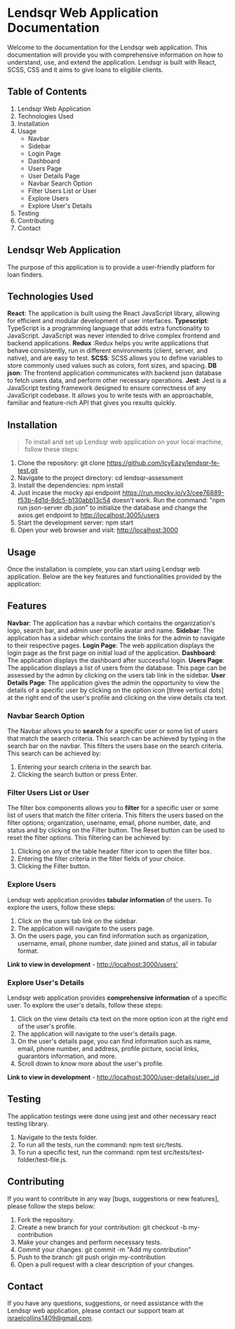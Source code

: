 # Lendsqr Web Application Documentation

Welcome to the documentation for the Lendsqr web application. This documentation will provide you with comprehensive information on how to understand, use, and extend the application. Lendsqr is built with React, SCSS, CSS and it aims to give loans to eligible clients.

## Table of Contents

1. Lendsqr Web Application
2. Technologies Used
3. Installation
4. Usage
   - Navbar
   - Sidebar
   - Login Page
   - Dashboard
   - Users Page
   - User Details Page
   - Navbar Search Option
   - Filter Users List or User
   - Explore Users
   - Explore User's Details
5. Testing
6. Contributing
7. Contact

## Lendsqr Web Application

The purpose of this application is to provide a user-friendly platform for loan finders.

## Technologies Used

**React**: The application is built using the React JavaScript library, allowing for efficient and modular development of user interfaces.
**Typescript**: TypeScript is a programming language that adds extra functionality to JavaScript. JavaScript was never intended to drive complex frontend and backend applications.
**Redux** :Redux helps you write applications that behave consistently, run in different environments (client, server, and native), and are easy to test.
**SCSS**: SCSS allows you to define variables to store commonly used values such as colors, font sizes, and spacing.
**DB json**: The frontend application communicates with backend json database to fetch users data, and perform other necessary operations.
**Jest**: Jest is a JavaScript testing framework designed to ensure correctness of any JavaScript codebase. It allows you to write tests with an approachable, familiar and feature-rich API that gives you results quickly.

## Installation

> To install and set up Lendsqr web application on your local machine, follow these steps:

1. Clone the repository: git clone <https://github.com/IcyEazy/lendsqr-fe-test.git>
2. Navigate to the project directory: cd lendsqr-assessment
3. Install the dependencies: npm install
4. Just incase the mocky api endpoint <https://run.mocky.io/v3/cee76889-f53b-4d1d-8dc5-b130abb13c54> doesn't work. Run the command: "npm run json-server db.json" to initialize the database and change the axios.get endpoint to <http://localhost:3005/users>
5. Start the development server: npm start
6. Open your web browser and visit: <http://localhost:3000>

## Usage

Once the installation is complete, you can start using Lendsqr web application. Below are the key features and functionalities provided by the application:

## Features

**Navbar**: The application has a navbar which contains the organization's logo, search bar, and admin user profile avatar and name.
**Sidebar**: The application has a sidebar which contains the links for the admin to navigate to their respective pages.
**Login Page**: The web application displays the login page as the first page on initial load of the application.
**Dashboard**: The application displays the dashboard after successful login.
**Users Page**: The application displays a list of users from the database. This page can be assessed by the admin by clicking on the users tab link in the sidebar.
**User Details Page**: The application gives the admin the opportunity to view the details of a specific user by clicking on the option icon [three vertical dots] at the right end of the user's profile and clicking on the view details cta text.

### Navbar Search Option

The Navbar allows you to **search** for a specific user or some list of users that match the search criteria. This search can be achieved by typing in the search bar on the navbar. This filters the users base on the search criteria. This search can be achieved by:

1. Entering your search criteria in the search bar.
2. Clicking the search button or press Enter.

### Filter Users List or User

The filter box components allows you to **filter** for a specific user or some list of users that match the filter criteria. This filters the users based on the filter options; organization, username, email, phone number, date, and status and by clicking on the Filter button. The Reset button can be used to reset the filter options. This filtering can be achieved by:

1. Clicking on any of the table header filter icon to open the filter box.
2. Entering the filter criteria in the filter fields of your choice.
3. Clicking the Filter button.

### Explore Users

Lendsqr web application provides **tabular information** of the users. To explore the users, follow these steps:

1. Click on the users tab link on the sidebar.
2. The application will navigate to the users page.
3. On the users page, you can find information such as organization, username, email, phone number, date joined and status, all in tabular format.

**Link to view in development** - <http://localhost:3000/users'>

### Explore User's Details

Lendsqr web application provides **comprehensive information** of a specific user. To explore the user's details, follow these steps:

1. Click on the view details cta text on the more option icon at the right end of the user's profile.
2. The application will navigate to the user's details page.
3. On the user's details page, you can find information such as name, email, phone number, and address, profile picture, social links, guarantors information, and more.
4. Scroll down to know more about the user's profile.

**Link to view in development** - <http://localhost:3000/user-details/user._id>

## Testing

The application testings were done using jest and other necessary react testing library.

1. Navigate to the tests folder.
2. To run all the tests, run the command: npm test src/tests.
3. To run a specific test, run the command: npm test src/tests/test-folder/test-file.js.

## Contributing

If you want to contribute in any way [bugs, suggestions or new features], please follow the steps below:

1. Fork the repository.
2. Create a new branch for your contribution: git checkout -b my-contribution
3. Make your changes and perform necessary tests.
4. Commit your changes: git commit -m "Add my contribution"
5. Push to the branch: git push origin my-contribution
6. Open a pull request with a clear description of your changes.

## Contact

If you have any questions, suggestions, or need assistance with the Lendsqr web application, please contact our support team at <israelcollins1409@gmail.com>.

